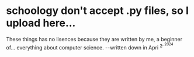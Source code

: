 # schoology don't accept .py files, so I upload here...
These things has no lisences because they are written by me, a beginner of... everything about computer science.
--written down in Apri <sup>2<sup>, 2024
